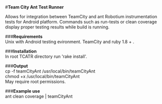 #**Team City Ant Test Runner**  
  
Allows for integration between TeamCity and ant Robotium instrumentation tests for Android platform. Commands such as run-tests or clean coverage display proper testing results while build is running. 

###**Requirements**  
Unix with Android testing evironment. TeamCity and ruby 1.8 + .  
  
###**Installation**  
In root TCATR directory run 'rake install'.  
  
###**Output**  
cp -f teamCityAnt /usr/local/bin/teamCityAnt  
chmod +x /usr/local/bin/teamCityAnt  
May require root permissions.  
  
###**Example use**  
ant clean coverage | teamCityAnt
